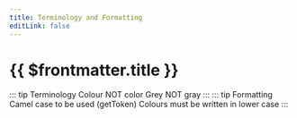 ```yaml
---
title: Terminology and Formatting
editLink: false
---
```


# {{ $frontmatter.title }}

::: tip Terminology
Colour NOT color​
Grey NOT gray​
:::
::: tip Formatting
Camel case to be used (getToken)​
Colours must be written in lower case
:::